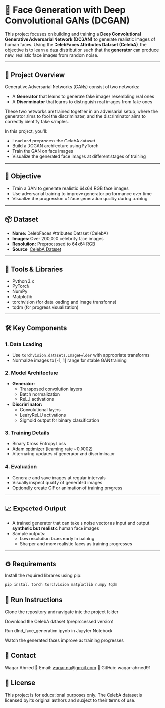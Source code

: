 # 👤 Face Generation with Deep Convolutional GANs (DCGAN)

This project focuses on building and training a **Deep Convolutional Generative Adversarial Network (DCGAN)** to generate realistic images of human faces. Using the **CelebFaces Attributes Dataset (CelebA)**, the objective is to learn a data distribution such that the **generator** can produce new, realistic face images from random noise.

---

## 📘 Project Overview

Generative Adversarial Networks (GANs) consist of two networks:
- A **Generator** that learns to generate fake images resembling real ones
- A **Discriminator** that learns to distinguish real images from fake ones

These two networks are trained together in an adversarial setup, where the generator aims to fool the discriminator, and the discriminator aims to correctly identify fake samples.

In this project, you'll:
- Load and preprocess the CelebA dataset
- Build a DCGAN architecture using PyTorch
- Train the GAN on face images
- Visualize the generated face images at different stages of training

---

## 🎯 Objective

- Train a GAN to generate realistic 64x64 RGB face images
- Use adversarial training to improve generator performance over time
- Visualize the progression of face generation quality during training

---

## 📦 Dataset

- **Name:** CelebFaces Attributes Dataset (CelebA)
- **Images:** Over 200,000 celebrity face images
- **Resolution:** Preprocessed to 64x64 RGB
- **Source:** [CelebA Dataset](http://mmlab.ie.cuhk.edu.hk/projects/CelebA.html)

---

## 🧰 Tools & Libraries

- Python 3.x
- PyTorch
- NumPy
- Matplotlib
- torchvision (for data loading and image transforms)
- tqdm (for progress visualization)

---

## 🛠️ Key Components

### 1. **Data Loading**
- Use `torchvision.datasets.ImageFolder` with appropriate transforms
- Normalize images to [-1, 1] range for stable GAN training

### 2. **Model Architecture**
- **Generator:**
  - Transposed convolution layers
  - Batch normalization
  - ReLU activations
- **Discriminator:**
  - Convolutional layers
  - LeakyReLU activations
  - Sigmoid output for binary classification

### 3. **Training Details**
- Binary Cross Entropy Loss
- Adam optimizer (learning rate ~0.0002)
- Alternating updates of generator and discriminator

### 4. **Evaluation**
- Generate and save images at regular intervals
- Visually inspect quality of generated images
- Optionally create GIF or animation of training progress

---

## 📈 Expected Output

- A trained generator that can take a noise vector as input and output **synthetic but realistic** human face images
- Sample outputs:
  - Low resolution faces early in training
  - Sharper and more realistic faces as training progresses

---

## ⚙️ Requirements

Install the required libraries using pip:

```bash
pip install torch torchvision matplotlib numpy tqdm
```

## 🚀 Run Instructions
Clone the repository and navigate into the project folder

Download the CelebA dataset (preprocessed version)

Run dlnd_face_generation.ipynb in Jupyter Notebook

Watch the generated faces improve as training progresses

## 👤 Contact
Waqar Ahmed
📧 Email: waqar.nu@gmail.com
🔗 GitHub: waqar-ahmed91

## 📜 License
This project is for educational purposes only. The CelebA dataset is licensed by its original authors and subject to their terms of use.
